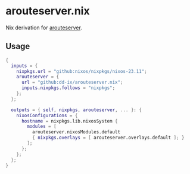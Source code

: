 # arouteserver.nix

Nix derivation for [arouteserver](https://github.com/pierky/arouteserver).

## Usage

```nix
{
  inputs = {
    nixpkgs.url = "github:nixos/nixpkgs/nixos-23.11";
    arouteserver = {
      url = "github:dd-ix/arouteserver.nix";
      inputs.nixpkgs.follows = "nixpkgs";
    };
  };

  outputs = { self, nixpkgs, arouteserver, ... }: {
    nixosConfigurations = {
      hostname = nixpkgs.lib.nixosSystem {
        modules = [
          arouteserver.nixosModules.default
          { nixpkgs.overlays = [ arouteserver.overlays.default ]; }
        ];
      };
    };
  };
}
```
